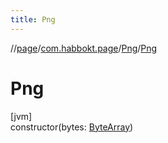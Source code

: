```yaml
---
title: Png
---
```

//[page](../../../index.html)/[com.habbokt.page](../index.html)/[Png](index.html)/[Png](-png.html)



# Png



[jvm]\
constructor(bytes: [ByteArray](https://kotlinlang.org/api/latest/jvm/stdlib/kotlin/-byte-array/index.html))




